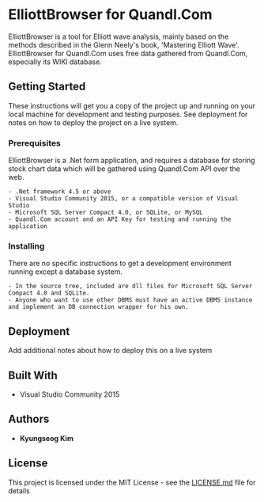 # ElliottBrowser for Quandl.Com

ElliottBrowser is a tool for Elliott wave analysis, mainly based on the methods described in the Glenn Neely's book, 'Mastering Elliott Wave'.
ElliottBrowser for Quandl.Com uses free data gathered from Quandl.Com, especially its WIKI database.

## Getting Started

These instructions will get you a copy of the project up and running on your local machine for development and testing purposes. See deployment for notes on how to deploy the project on a live system.

### Prerequisites

ElliottBrowser is a .Net form application, and requires a database for storing stock chart data which will be gathered using Quandl.Com API over the web.

```
- .Net framework 4.5 or above
- Visual Studio Community 2015, or a compatible version of Visual Studio
- Microsoft SQL Server Compact 4.0, or SQLite, or MySQL
- Quandl.Com account and an API Key for testing and running the application
```

### Installing

There are no specific instructions to get a development environment running except a database system.

```
- In the source tree, included are dll files for Microsoft SQL Server Compact 4.0 and SQLite.
- Anyone who want to use other DBMS must have an active DBMS instance and implement an DB connection wrapper for his own.
```

## Deployment

Add additional notes about how to deploy this on a live system

## Built With

* Visual Studio Community 2015

## Authors

* **Kyungseog Kim**

## License

This project is licensed under the MIT License - see the [LICENSE.md](LICENSE.md) file for details

